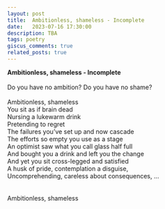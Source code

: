 ```yaml
---
layout: post
title:  Ambitionless, shameless - Incomplete
date:   2023-07-16 17:30:00
description: TBA
tags: poetry
giscus_comments: true
related_posts: true
---
```


<div class="poem">
<b>Ambitionless, shameless - Incomplete</b><br><br>Do you have no ambition? Do you have no shame?<br><br>Ambitionless, shameless<br>You sit as if brain dead<br>Nursing a lukewarm drink<br>Pretending to regret<br>The failures you’ve set up and now cascade<br>The efforts so empty you use as a stage<br>An optimist saw what you call glass half full<br>And bought you a drink and left you the change<br>And yet you sit cross-legged and satisfied<br>A husk of pride, contemplation a disguise,<br>Uncomprehending, careless about consequences, …<br><Rhyme with disguise><br><br>Ambitionless, shameless<br></div>
